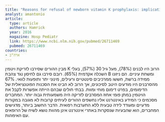 ```yaml
---
title: "Reasons for refusal of newborn vitamin K prophylaxis: implications for management and education"
analyst: amantonio
article:
  type: article
  authors: Hamrick
  year: 2016
  magazine: Hosp Pediatr
  link: https://www.ncbi.nlm.nih.gov/pubmed/26711469
  pubmed: 26711469
countries:
- ארה"ב
---
```


מבין ההורים שסירבו לזריקת ויטמין K הרוב היו לבנים (78%), מעל גיל 30 (57%), בעלי השכלה אקדמית (65%). רובם סירבו גם לחיסון נגד צהבת B ומשחת עיניים. הם ניזונו ממידה ברשת, חששו ממרכיבים סינטטיים ורעילים, מינוני יתר ותופעות לוואי. 67% מהסרבנים היו מודעים היטב לסיכונים, אך הרוב לא הבינו את הסכנות הפוטנציאלית של הדימומים, בפרט דימום מוחי ומוות.
בבתי חולים שבהם הייתה אפשרות לקבל את הויטמין במתן פומי אחוז המסרבים לזריקה היה משמעותית גבוה יותר.
המחברים מסכמים כי המידע באינטרנט אליו נחשפים ההורים לעיתים קרובות לא מגובה במקורות מדעיים ומעודד לידה טבעית ללא התערבות רפואית. הדבר החשוב ביותר, מדגישים המחברים, הוא שהבעיות שנסקרות באתרי אינטרנט אינן מהוות נושא לשיח של הרופאים עם האימהות.
